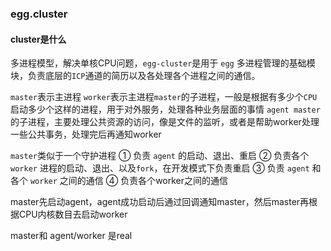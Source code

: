 ### egg.cluster

#### cluster是什么
多进程模型，解决单核CPU问题，`egg-cluster`是用于 `egg` 多进程管理的基础模块，负责底层的`ICP`通道的简历以及各处理各个进程之间的通信。

`master`表示主进程
`worker`表示主进程`master`的子进程，一般是根据有多少个`CPU`启动多少个这样的进程，用于对外服务，处理各种业务层面的事情
`agent master`的子进程，主要处理公共资源的访问，像是文件的监听，或者是帮助worker处理一些公共事务，处理完后再通知worker

`master`类似于一个守护进程
① 负责 `agent` 的启动、退出、重启
② 负责各个 `worker` 进程的启动、退出、以及`fork`，在开发模式下负责重启
③ 负责 `agent` 和各个 `worker` 之间的通信
④ 负责各个worker之间的通信

master先启动agent，agent成功启动后通过回调通知master，然后master再根据CPU内核数目去启动worker

master和 agent/worker 是real 



